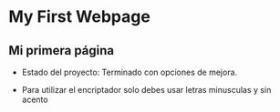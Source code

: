 <h1>My First Webpage</h1>
<h2>Mi primera página</h2>

- Estado del proyecto: Terminado con opciones de mejora.

- Para utilizar el encriptador solo debes usar letras minusculas y sin acento
